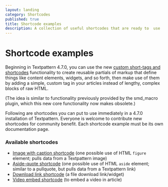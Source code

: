 ```yaml
---
layout: landing
category: Shortcodes
published: true
title: Shortcode examples
description: A collection of useful shortcodes that are ready to  use
---
```


# Shortcode examples

Beginning in Textpattern 4.7.0, you can use the new [custom short-tags and shortcodes](custom-short-tags-and-shortcodes) functionality to create reusable partials of markup that define things like content elements, widgets, and so forth, then make use of them by adding a simple, custom tag in your articles instead of lengthy, complex blocks of raw HTML.

(The idea is similar to functionality previously provided by the smd_macro plugin, which this new core functionality now makes obsolete.)

Following are shortcodes you can put to use immediately in a 4.7.0 installation of Textpattern. Everyone is welcome to contribute new shortcodes for community benefit. Each shortcode example must be its own documentation page.

### Available shortcodes

* [Image with caption shortcode](image-with-caption-shortcode) (one possible use of HTML `figure` element; pulls data from a Textpattern image)
* [Aside-quote shortcode](aside-quote-shortcode) (one possible use of HTML `aside` element; similar to a pullquote, but pulls data from a Textpattern link)
* [Download link shortcode](download-link-shortcode) (a file download link/widget)
* [Video embed shortcode](video-embed-shortcode) (to embed a video in article)
